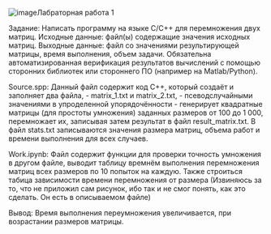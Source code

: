 ![image](https://github.com/PripyatskyPrometheus/paralel_proga_1/assets/113877569/0ff95c6e-7007-4c05-ac26-5a0bd50e40d8)Лабраторная работа 1

Задание:
        Написать программу на языке C/C++ для перемножения двух матриц. 
        Исходные данные: файл(ы) содержащие значения исходных матриц.
        Выходные данные: файл со значениями результирующей матрицы, время выполнения, объем задачи.
        Обязательна автоматизированная верификация результатов вычислений с помощью сторонних библиотек или стороннего ПО (например на Matlab/Python).

Source.spp:
        Данный файл содержит код C++, который создаёт и заполняет два файла, - matrix_1.txt и matrix_2.txt, - псеводслучайными значениями в упроделенной упорядочённости - генерирует квадратные матрицы (для простоты умножения) 
        заданных размеров от 100 до 1 000, перемножает их, записывая затем результат в файл result_matrix.txt. В файл stats.txt записываются значения размера матриц, объема работ и времени выполнения для всех случаев.

Work.ipynb:
        Файл содержит функции для проверки точность умножения в другом файле, выводит таблицу времнём выполнения перемножения матриц всех размеров по 10 попыток на каждую. Также строиться табица зависимости времени перемножения 
        от размера (Извиняюсь за то, что не приложил сам рисунок, ибо так и не смог понять, как это сделать. Он есть в описываемом файле)

Вывод:
        Время выполнения переумножения увеличивается, при возрастании размеров матрицы.
